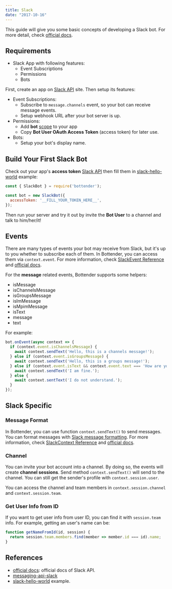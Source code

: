 ```yaml
---
title: Slack
date: "2017-10-16"
---
```


This guide will give you some basic concepts of developing a Slack bot. For more detail, check [official docs](https://api.slack.com/).

## Requirements

- Slack App with following features:
  - Event Subscriptions
  - Permissions
  - Bots

First, create an app on [Slack API](https://api.slack.com/apps?new_app=1) site. Then setup its features:

- Event Subscriptions:
  - Subscribe to `message.channels` event, so your bot can receive message events.
  - Setup webhook URL after your bot server is up.
- Permissions:
  - Add **bot** [scope](https://api.slack.com/bot-users#api_usage) to your app
  - Copy **Bot User OAuth Access Token** (access token) for later use.
- Bots:
  - Setup your bot's display name.

## Build Your First Slack Bot

Check out your app's **access token** [Slack API](https://api.slack.com/apps/) then fill them in [slack-hello-world](https://github.com/Yoctol/bottender/blob/master/examples/slack-hello-world/index.js) example:

```js
const { SlackBot } = require('bottender');

const bot = new SlackBot({
  accessToken: '__FILL_YOUR_TOKEN_HERE__',
});
```

Then run your server and try it out by invite the **Bot User** to a channel and talk to him/her/it!

## Events

There are many types of events your bot may receive from Slack, but it's up to you whether to subscribe each of them. In Bottender, you can access them via `context.event`. For more information, check [SlackEvent Reference](./APIReference-SlackEvent) and [official docs](https://api.slack.com/events).

For the **message** related events, Bottender supports some helpers:

- isMessage
- isChannelsMessage
- isGroupsMessage
- isImMessage
- isMpimMessage
- isText
- message
- text

For example:

```js
bot.onEvent(async context => {
  if (context.event.isChannelsMessage) {
    await context.sendText('Hello, this is a channels message!');
  } else if (context.event.isGroupsMessage) {
    await context.sendText('Hello, this is a groups message!');
  } else if (context.event.isText && context.event.text === 'How are you?') {
    await context.sendText('I am fine.');
  } else {
    await context.sentText('I do not understand.');
  }
});
```

## Slack Specific

### Message Format

In Bottender, you can use function `context.sendText()` to send messages. You can format messages with [Slack message formatting](https://api.slack.com/docs/message-formatting). For more information, check [SlackContext Reference](./APIReference-SlackContext) and [official docs](https://api.slack.com/methods/chat.postMessage).

### Channel

You can invite your bot account into a channel. By doing so, the events will create **channel sessions**. Send method `context.sendText()` will send to the channel. You can still get the sender's profile with `context.session.user`.

You can access the channel and team members in `context.session.channel` and `context.session.team`.

### Get User Info from ID

If you want to get user info from user ID, you can find it with `session.team` info. For example, getting an user's name can be:

```js
function getNameFromId(id, session) {
  return session.team.members.find(member => member.id === id).name;
}
```

## References

- [official docs](https://api.slack.com/): official docs of Slack API.
- [messaging-api-slack](https://github.com/Yoctol/messaging-apis/tree/master/packages/messaging-api-slack)
- [slack-hello-world](https://github.com/Yoctol/bottender/blob/master/examples/slack-hello-world/index.js) example.
